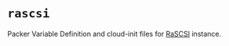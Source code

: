 # `rascsi`

Packer Variable Definition and cloud-init files for [RaSCSI](https://github.com/akuker/RASCSI) instance.